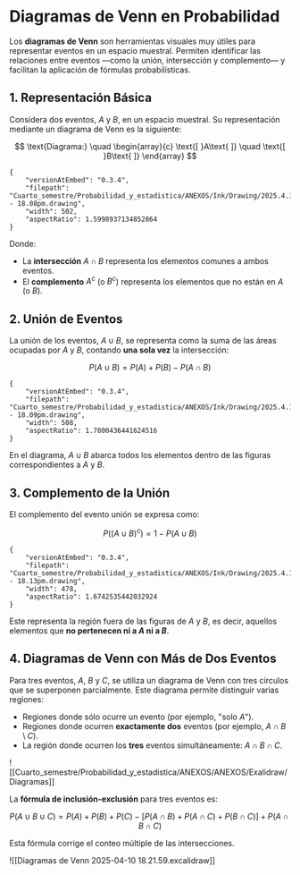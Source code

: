 # Diagramas de Venn en Probabilidad

Los **diagramas de Venn** son herramientas visuales muy útiles para representar eventos en un espacio muestral. Permiten identificar las relaciones entre eventos —como la unión, intersección y complemento— y facilitan la aplicación de fórmulas probabilísticas.

## 1. Representación Básica

Considera dos eventos, $A$ y $B$, en un espacio muestral. Su representación mediante un diagrama de Venn es la siguiente:

$$
\text{Diagrama:} \quad \begin{array}{c}
\text{[ }A\text{ ]} \quad \text{[ }B\text{ ]}
\end{array}
$$
```handdrawn-ink
{
	"versionAtEmbed": "0.3.4",
	"filepath": "Cuarto_semestre/Probabilidad_y_estadistica/ANEXOS/Ink/Drawing/2025.4.10 - 18.08pm.drawing",
	"width": 502,
	"aspectRatio": 1.5998937134852864
}
```

Donde:
- La **intersección** $A \cap B$ representa los elementos comunes a ambos eventos.
- El **complemento** $A^c$ (o $B^c$) representa los elementos que no están en $A$ (o $B$).

## 2. Unión de Eventos

La unión de los eventos, $A \cup B$, se representa como la suma de las áreas ocupadas por $A$ y $B$, contando **una sola vez** la intersección:

$$
P(A \cup B) = P(A) + P(B) - P(A \cap B)
$$

```handdrawn-ink
{
	"versionAtEmbed": "0.3.4",
	"filepath": "Cuarto_semestre/Probabilidad_y_estadistica/ANEXOS/Ink/Drawing/2025.4.10 - 18.09pm.drawing",
	"width": 508,
	"aspectRatio": 1.7800436441624516
}
```


En el diagrama, $A \cup B$ abarca todos los elementos dentro de las figuras correspondientes a $A$ y $B$.

## 3. Complemento de la Unión

El complemento del evento unión se expresa como:

$$
P((A \cup B)^c) = 1 - P(A \cup B)
$$

```handdrawn-ink
{
	"versionAtEmbed": "0.3.4",
	"filepath": "Cuarto_semestre/Probabilidad_y_estadistica/ANEXOS/Ink/Drawing/2025.4.10 - 18.13pm.drawing",
	"width": 478,
	"aspectRatio": 1.6742535442032924
}
```

Este representa la región fuera de las figuras de $A$ y $B$, es decir, aquellos elementos que **no pertenecen ni a $A$ ni a $B$**.

## 4. Diagramas de Venn con Más de Dos Eventos

Para tres eventos, $A$, $B$ y $C$, se utiliza un diagrama de Venn con tres círculos que se superponen parcialmente. Este diagrama permite distinguir varias regiones:
- Regiones donde sólo ocurre un evento (por ejemplo, "solo $A$").
- Regiones donde ocurren **exactamente dos** eventos (por ejemplo, $A \cap B \setminus C$).
- La región donde ocurren los **tres** eventos simultáneamente: $A \cap B \cap C$.

![[Cuarto_semestre/Probabilidad_y_estadistica/ANEXOS/ANEXOS/Exalidraw/Diagramas]]


La **fórmula de inclusión-exclusión** para tres eventos es:

$$
P(A\cup B\cup C) = P(A) + P(B) + P(C) - \Big[ P(A\cap B) + P(A\cap C) + P(B\cap C) \Big] + P(A\cap B\cap C)
$$

Esta fórmula corrige el conteo múltiple de las intersecciones.


![[Diagramas de Venn 2025-04-10 18.21.59.excalidraw]]
